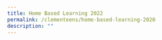 ```yaml
---
title: Home Based Learning 2022
permalink: /clementeens/home-based-learning-2020
description: ""
---
```

